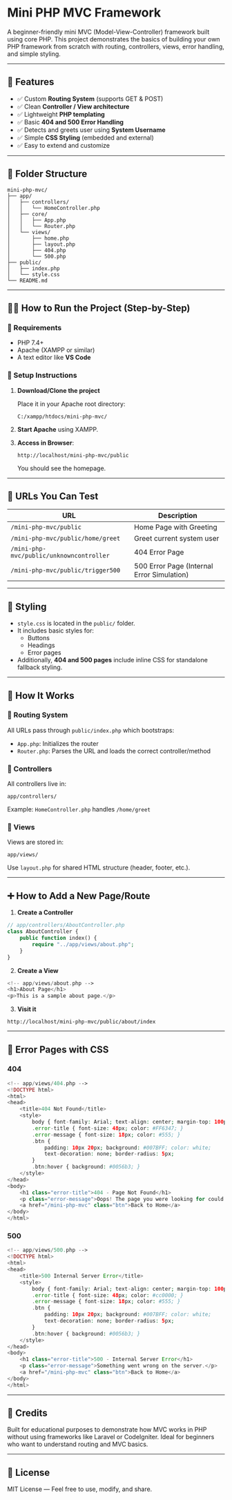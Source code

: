 # Mini PHP MVC Framework

A beginner-friendly mini MVC (Model-View-Controller) framework built using core PHP. This project demonstrates the basics of building your own PHP framework from scratch with routing, controllers, views, error handling, and simple styling.

---

## 🚀 Features

- ✅ Custom **Routing System** (supports GET & POST)
- ✅ Clean **Controller / View architecture**
- ✅ Lightweight **PHP templating**
- ✅ Basic **404 and 500 Error Handling**
- ✅ Detects and greets user using **System Username**
- ✅ Simple **CSS Styling** (embedded and external)
- ✅ Easy to extend and customize

---

## 📁 Folder Structure

```
mini-php-mvc/
├── app/
│   ├── controllers/
│   │   └── HomeController.php
│   ├── core/
│   │   ├── App.php
│   │   └── Router.php
│   └── views/
│       ├── home.php
│       ├── layout.php
│       ├── 404.php
│       └── 500.php
├── public/
│   ├── index.php
│   └── style.css
└── README.md
```

---

## 🧑‍💻 How to Run the Project (Step-by-Step)

### 📌 Requirements

- PHP 7.4+  
- Apache (XAMPP or similar)
- A text editor like **VS Code**

### 🔧 Setup Instructions

1. **Download/Clone the project**

   Place it in your Apache root directory:

   ```
   C:/xampp/htdocs/mini-php-mvc/
   ```

2. **Start Apache** using XAMPP.

3. **Access in Browser**:

   ```
   http://localhost/mini-php-mvc/public
   ```

   You should see the homepage.

---

## 🔗 URLs You Can Test

| URL | Description |
|-----|-------------|
| `/mini-php-mvc/public` | Home Page with Greeting |
| `/mini-php-mvc/public/home/greet` | Greet current system user |
| `/mini-php-mvc/public/unknowncontroller` | 404 Error Page |
| `/mini-php-mvc/public/trigger500` | 500 Error Page (Internal Error Simulation) |

---

## 🎨 Styling

- `style.css` is located in the `public/` folder.
- It includes basic styles for:
  - Buttons
  - Headings
  - Error pages
- Additionally, **404 and 500 pages** include inline CSS for standalone fallback styling.

---

## 📄 How It Works

### 📌 Routing System

All URLs pass through `public/index.php` which bootstraps:

- `App.php`: Initializes the router
- `Router.php`: Parses the URL and loads the correct controller/method

### 📌 Controllers

All controllers live in:

```
app/controllers/
```

Example: `HomeController.php` handles `/home/greet`

### 📌 Views

Views are stored in:

```
app/views/
```

Use `layout.php` for shared HTML structure (header, footer, etc.).

---

## ➕ How to Add a New Page/Route

1. **Create a Controller**

```php
// app/controllers/AboutController.php
class AboutController {
    public function index() {
        require "../app/views/about.php";
    }
}
```

2. **Create a View**

```php
<!-- app/views/about.php -->
<h1>About Page</h1>
<p>This is a sample about page.</p>
```

3. **Visit it**

```
http://localhost/mini-php-mvc/public/about/index
```

---

## 🧱 Error Pages with CSS

### 404

```php
<!-- app/views/404.php -->
<!DOCTYPE html>
<html>
<head>
    <title>404 Not Found</title>
    <style>
        body { font-family: Arial; text-align: center; margin-top: 100px; }
        .error-title { font-size: 48px; color: #FF6347; }
        .error-message { font-size: 18px; color: #555; }
        .btn {
            padding: 10px 20px; background: #007BFF; color: white;
            text-decoration: none; border-radius: 5px;
        }
        .btn:hover { background: #0056b3; }
    </style>
</head>
<body>
    <h1 class="error-title">404 - Page Not Found</h1>
    <p class="error-message">Oops! The page you were looking for could not be found.</p>
    <a href="/mini-php-mvc" class="btn">Back to Home</a>
</body>
</html>
```

### 500

```php
<!-- app/views/500.php -->
<!DOCTYPE html>
<html>
<head>
    <title>500 Internal Server Error</title>
    <style>
        body { font-family: Arial; text-align: center; margin-top: 100px; }
        .error-title { font-size: 48px; color: #cc0000; }
        .error-message { font-size: 18px; color: #555; }
        .btn {
            padding: 10px 20px; background: #007BFF; color: white;
            text-decoration: none; border-radius: 5px;
        }
        .btn:hover { background: #0056b3; }
    </style>
</head>
<body>
    <h1 class="error-title">500 - Internal Server Error</h1>
    <p class="error-message">Something went wrong on the server.</p>
    <a href="/mini-php-mvc" class="btn">Back to Home</a>
</body>
</html>
```

---

## 🙌 Credits

Built for educational purposes to demonstrate how MVC works in PHP without using frameworks like Laravel or CodeIgniter. Ideal for beginners who want to understand routing and MVC basics.

---

## 📃 License

MIT License — Feel free to use, modify, and share.
